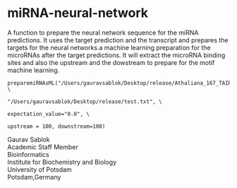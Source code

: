# miRNA-neural-network
A function to prepare the neural network sequence for the miRNA predictions. It uses the target prediction and the transcript and prepares the targets for the neural networks.a machine learning preparation for the microRNAs after the target predictions. It will extract the  microRNA binding sites and also the upstream and the dowstream to prepare for the motif machine learning.

```
preparemiRNAsML("/Users/gauravsablok/Desktop/release/Athaliana_167_TAIR10.transcript.fa", \
                                                "/Users/gauravsablok/Desktop/release/test.txt", \
                                                                 expectation_value="0.0", \
                                                                  upstream = 100, downstream=100)
````

Gaurav Sablok \
Academic Staff Member \
Bioinformatics \
Institute for Biochemistry and Biology \
University of Potsdam \
Potsdam,Germany 
